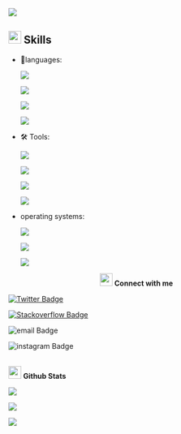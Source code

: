 
![](https://komarev.com/ghpvc/?username=mrproblem04&color=blueviolet)

## <img src="https://media2.giphy.com/media/QssGEmpkyEOhBCb7e1/giphy.gif?cid=ecf05e47a0n3gi1bfqntqmob8g9aid1oyj2wr3ds3mg700bl&rid=giphy.gif" width ="25"><b> Skills</b>

- 📖languages:

    ![](https://img.shields.io/badge/Code-Python-informational?style=flat&logo=python&logoColor=yellow&color=2bbc8a)

    ![](https://img.shields.io/badge/Code-Javascript-informational?style=flat&logo=javascript&logoColor=yellow&color=2bbc8a)

    ![](https://img.shields.io/badge/Code-HTML-informational?style=flat&logo=html5&logoColor=orange&color=2bbc8a)

    ![](https://img.shields.io/badge/Code-CSS-informational?style=flat&logo=css3&logoColor=blue&color=2bbc8a)

- 🛠️ Tools:

    ![](https://img.shields.io/badge/Tools-Git-informational?style=flat&logo=git&logoColor=red&color=2bbc8a)

    ![](https://img.shields.io/badge/Tools-Github-informational?style=flat&logo=github&logoColor=white&color=2bbc8a)

    ![](https://img.shields.io/badge/Tools-Visual_Studio_Code-informational?style=flat&logo=visual-studio-code&logoColor=blue&color=2bbc8a)

 
    ![](https://img.shields.io/badge/Tools-Blender-informational?style=flat&logo=blender&logoColor=white&color=2bbc8a)

- operating systems:

    ![](https://img.shields.io/badge/OS-Linux-informational?style=flat&logo=linux&logoColor=white&color=2bbc8a)

    ![](https://img.shields.io/badge/OS-Windows-informational?style=flat&logo=windows&logoColor=blue&color=2bbc8a)

    ![](https://img.shields.io/badge/OS-Android-informational?style=flat&logo=android&logoColor=green&color=2bbc8a)

<p align="center">
<img src="https://media.giphy.com/media/3o7TKSjRrfIPjeiVy0/giphy.gif" width="25"> <b>Connect with me</b>

<div a;ign="center">

<!-- [![Linkedin Badge](https://img.shields.io/badge/-mrproblem04-blue?style=flat-square&logo=Linkedin&logoColor=white&link=https://www.linkedin.com/in/mrproblem04/)](https://www.linkedin.com/in/mrproblem04/) -->


[![Twitter Badge](https://img.shields.io/badge/-mrproblem04-inactive?style=plastic&logo=twitter&logoColor=white&link=https://twitter.com/mr_problem0403/)](https://twitter.com/mr_problem0403/)

[![Stackoverflow Badge](https://img.shields.io/badge/-mrproblem04-blue?style=plastic&logo=stackoverflow&logoColor=white&link=https://stackoverflow.com/users/20147598/problem/)](https://stackoverflow.com/users/20147598/problem)

![email Badge](https://img.shields.io/badge/-mrproblem04-blueviolet?style=plastic&logo=gmail&logoColor=orange&link=mailto&to:mr_problem.dipak@proton.me)

![instagram Badge](https://img.shields.io/badge/-mrproblem04-orange?style=plastic&logo=instagram&logoColor=black&link=https://www.instagram.com/mr_problem._04/)
</div>
</p>

<p>
<br>
<img src="https://media.giphy.com/media/iY8CRBdQXODJSCERIr/giphy.gif" width="25"> <b>Github Stats</b>

![](https://github-readme-stats.vercel.app/api?username=mrproblem04&show_icons=true&theme=radical)

![](https://github-readme-stats.vercel.app/api/top-langs/?username=mrproblem04&theme=radical)

![](https://github-readme-streak-stats.herokuapp.com/?user=mrproblem04&theme=radical)

</p>